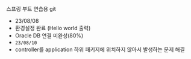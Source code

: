 스프링 부트 연습용 git 
- 23/08/08
- 환경설정 완료 (Hello world 출력)
- Oracle DB 연결 미완성(80%)
- `23/08/10`
- controller를 application 하위 패키지에 위치하지 않아서 발생하는 문제 해결
